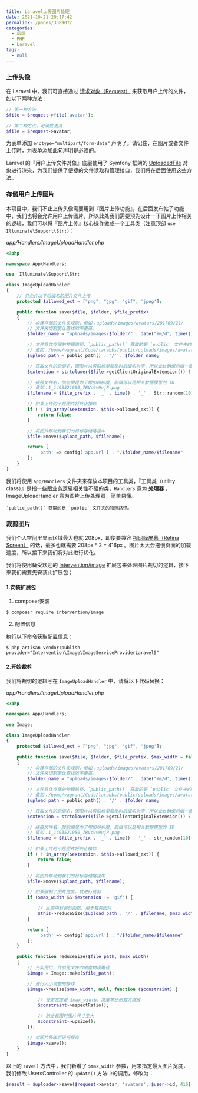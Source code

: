 ```yaml
---
title: Laravel上传图片处理
date: 2021-10-21 20:17:42
permalink: /pages/358907/
categories:
  - 后端
  - PHP
  - Laravel
tags:
  - null
---
```


### 上传头像

在 Laravel 中，我们可直接通过 [请求对象（Request）](https://learnku.com/docs/laravel/5.8/requests#retrieving-uploaded-files) 来获取用户上传的文件，如以下两种方法：

```php
// 第一种方法
$file = $request->file('avatar');

// 第二种方法，可读性更高
$file = $request->avatar;
```

为表单添加 `enctype="multipart/form-data"` 声明了。请记住，在图片或者文件上传时，为表单添加此句声明是必须的。

Laravel 的『用户上传文件对象』底层使用了 Symfony 框架的 [UploadedFile](http://api.symfony.com/3.0/Symfony/Component/HttpFoundation/File/UploadedFile.html) 对象进行渲染，为我们提供了便捷的文件读取和管理接口，我们将在后面使用这些方法。

### 存储用户上传图片

本项目中，我们不止上传头像需要用到『图片上传功能』，在后面发布帖子功能中，我们也将会允许用户上传图片，所以此处我们需要预先设计一下图片上传相关的逻辑，我们可以将『图片上传』核心操作做成一个工具类（注意顶部 `use Illuminate\Support\Str;`）：

*app/Handlers/ImageUploadHandler.php*

```php
<?php

namespace App\Handlers;

use  Illuminate\Support\Str;

class ImageUploadHandler
{
    // 只允许以下后缀名的图片文件上传
    protected $allowed_ext = ["png", "jpg", "gif", 'jpeg'];

    public function save($file, $folder, $file_prefix)
    {
        // 构建存储的文件夹规则，值如：uploads/images/avatars/201709/21/
        // 文件夹切割能让查找效率更高。
        $folder_name = "uploads/images/$folder/" . date("Ym/d", time());

        // 文件具体存储的物理路径，`public_path()` 获取的是 `public` 文件夹的物理路径。
        // 值如：/home/vagrant/Code/larabbs/public/uploads/images/avatars/201709/21/
        $upload_path = public_path() . '/' . $folder_name;

        // 获取文件的后缀名，因图片从剪贴板里黏贴时后缀名为空，所以此处确保后缀一直存在
        $extension = strtolower($file->getClientOriginalExtension()) ?: 'png';

        // 拼接文件名，加前缀是为了增加辨析度，前缀可以是相关数据模型的 ID 
        // 值如：1_1493521050_7BVc9v9ujP.png
        $filename = $file_prefix . '_' . time() . '_' . Str::random(10) . '.' . $extension;

        // 如果上传的不是图片将终止操作
        if ( ! in_array($extension, $this->allowed_ext)) {
            return false;
        }

        // 将图片移动到我们的目标存储路径中
        $file->move($upload_path, $filename);

        return [
            'path' => config('app.url') . "/$folder_name/$filename"
        ];
    }
}
```

我们将使用 `app/Handlers` 文件夹来存放本项目的工具类，『工具类（utility class）』是指一些跟业务逻辑相关性不强的类，`Handlers` 意为 **处理器** ，ImageUploadHandler 意为图片上传处理器，简单易懂。

```
`public_path()` 获取的是 `public` 文件夹的物理路径。
```

### 裁剪图片

我们个人空间里显示区域最大也就 208px，即使要兼容 [视网膜屏幕（Retina Screen）](https://baike.baidu.com/item/视网膜屏幕) 的话，最多也就需要 208px * 2 = 416px 。图片太大会拖慢页面的加载速度，所以接下来我们将对此进行优化。

我们将使用备受欢迎的 [Intervention/image](https://github.com/Intervention/image) 扩展包来处理图片裁切的逻辑，接下来我们需要先安装此扩展包；

#### 1.安装扩展包

1. composer安装

```
$ composer require intervention/image
```

2. 配置信息

执行以下命令获取配置信息：

```
$ php artisan vendor:publish --provider="Intervention\Image\ImageServiceProviderLaravel5"
```

#### 2.开始裁剪

我们将裁切的逻辑写在 `ImageUploadHandler` 中，请将以下代码替换：

*app/Handlers/ImageUploadHandler.php*

```php
<?php

namespace App\Handlers;

use Image;

class ImageUploadHandler
{
    protected $allowed_ext = ["png", "jpg", "gif", 'jpeg'];

    public function save($file, $folder, $file_prefix, $max_width = false)
    {
        // 构建存储的文件夹规则，值如：uploads/images/avatars/201709/21/
        // 文件夹切割能让查找效率更高。
        $folder_name = "uploads/images/$folder/" . date("Ym/d", time());

        // 文件具体存储的物理路径，`public_path()` 获取的是 `public` 文件夹的物理路径。
        // 值如：/home/vagrant/Code/larabbs/public/uploads/images/avatars/201709/21/
        $upload_path = public_path() . '/' . $folder_name;

        // 获取文件的后缀名，因图片从剪贴板里黏贴时后缀名为空，所以此处确保后缀一直存在
        $extension = strtolower($file->getClientOriginalExtension()) ?: 'png';

        // 拼接文件名，加前缀是为了增加辨析度，前缀可以是相关数据模型的 ID
        // 值如：1_1493521050_7BVc9v9ujP.png
        $filename = $file_prefix . '_' . time() . '_' . str_random(10) . '.' . $extension;

        // 如果上传的不是图片将终止操作
        if ( ! in_array($extension, $this->allowed_ext)) {
            return false;
        }

        // 将图片移动到我们的目标存储路径中
        $file->move($upload_path, $filename);

        // 如果限制了图片宽度，就进行裁剪
        if ($max_width && $extension != 'gif') {

            // 此类中封装的函数，用于裁剪图片
            $this->reduceSize($upload_path . '/' . $filename, $max_width);
        }

        return [
            'path' => config('app.url') . "/$folder_name/$filename"
        ];
    }

    public function reduceSize($file_path, $max_width)
    {
        // 先实例化，传参是文件的磁盘物理路径
        $image = Image::make($file_path);

        // 进行大小调整的操作
        $image->resize($max_width, null, function ($constraint) {

            // 设定宽度是 $max_width，高度等比例双方缩放
            $constraint->aspectRatio();

            // 防止裁图时图片尺寸变大
            $constraint->upsize();
        });

        // 对图片修改后进行保存
        $image->save();
    }
}
```

以上的 `save()` 方法中，我们新增了 `$max_width` 参数，用来指定最大图片宽度，我们修改 UsersController 的 `update()` 方法中的调用，修改为：

```php
$result = $uploader->save($request->avatar, 'avatars', $user->id, 416);
```
